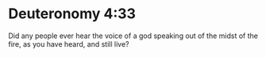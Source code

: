 # Deuteronomy 4:33

Did any people ever hear the voice of a god speaking out of the midst of the fire, as you have heard, and still live?
